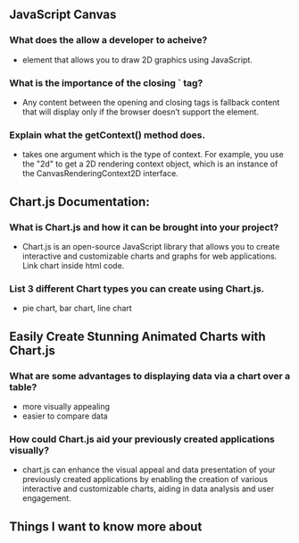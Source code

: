 ## JavaScript Canvas
### What does the <canvas> allow a developer to acheive?
- element that allows you to draw 2D graphics using JavaScript.
 
### What is the importance of the closing `</canvas> tag?
- Any content between the opening and closing tags is fallback content that will display only if the browser doesn’t support the <canvas> element.

### Explain what the getContext() method does.
-  takes one argument which is the type of context. For example, you use the "2d" to get a 2D rendering context object, which is an instance of the CanvasRenderingContext2D interface.


## Chart.js Documentation:
### What is Chart.js and how it can be brought into your project?
- Chart.js is an open-source JavaScript library that allows you to create interactive and customizable charts and graphs for web applications. Link chart inside html code.

### List 3 different Chart types you can create using Chart.js.
- pie chart, bar chart, line chart


## Easily Create Stunning Animated Charts with Chart.js
### What are some advantages to displaying data via a chart over a table?
- more visually appealing
- easier to compare data

### How could Chart.js aid your previously created applications visually?
- chart.js can enhance the visual appeal and data presentation of your previously created applications by enabling the creation of various interactive and customizable charts, aiding in data analysis and user engagement.

## Things I want to know more about